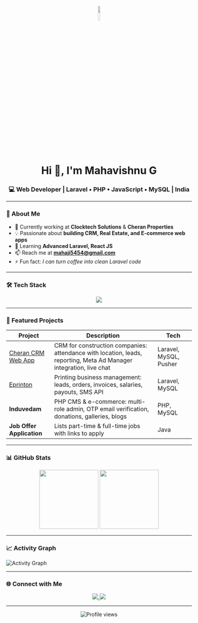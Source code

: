 <p align="center">
  <img src="https://raw.githubusercontent.com/mvish-dev/mvish-dev/main/pic2.jpg" height="10%" />
</p>

<h1 align="center">Hi 👋, I'm Mahavishnu G</h1>
<h3 align="center">💻 Web Developer | Laravel • PHP • JavaScript • MySQL | India</h3>

---

### 🚀 About Me
- 🔭 Currently working at **Clocktech Solutions** & **Cheran Properties**
- 💡 Passionate about **building CRM, Real Estate, and E-commerce web apps**
- 🌱 Learning **Advanced Laravel, React JS**
- 📫 Reach me at **mahaji5454@gmail.com**
- ⚡ Fun fact: *I can turn coffee into clean Laravel code*

---

### 🛠 Tech Stack
<p align="center">
  <img src="https://skillicons.dev/icons?i=html,css,bootstrap,js,jquery,php,laravel,mysql,react,firebase,git" />
</p>

---

### 📌 Featured Projects
| Project | Description | Tech |
|---------|-------------|------|
| [Cheran CRM Web App](https://app.cheransoftwares.com/login) | CRM for construction companies: attendance with location, leads, reporting, Meta Ad Manager integration, live chat | Laravel, MySQL, Pusher |
| [Eprinton](https://eshopon.co.in/login) | Printing business management: leads, orders, invoices, salaries, payouts, SMS API | Laravel, MySQL |
| **Induvedam** | PHP CMS & e-commerce: multi-role admin, OTP email verification, donations, galleries, blogs | PHP, MySQL |
| **Job Offer Application** | Lists part-time & full-time jobs with links to apply | Java |

---

### 📊 GitHub Stats
<p align="center">
  <img src="https://github-readme-stats.vercel.app/api?username=mvish-dev&show_icons=true&theme=tokyonight" height="160px" />
  <img src="https://github-readme-stats.vercel.app/api/top-langs/?username=mvish-dev&layout=compact&theme=tokyonight" height="160px" />
</p>

---

### 📈 Activity Graph
![Activity Graph](https://github-readme-activity-graph.vercel.app/graph?username=mvish-dev&theme=tokyo-night)

---

### 🌐 Connect with Me
<p align="center">
  <a href="https://linkedin.com/in/YOUR-LINK" target="blank">
    <img src="https://skillicons.dev/icons?i=linkedin" />
  </a>
  <a href="mailto:mahaji5454@gmail.com">
    <img src="https://skillicons.dev/icons?i=gmail" />
  </a>
</p>

---

<p align="center">
  <img src="https://komarev.com/ghpvc/?username=mvish-dev&label=Profile%20views&color=0e75b6&style=flat" alt="Profile views" />
</p>
